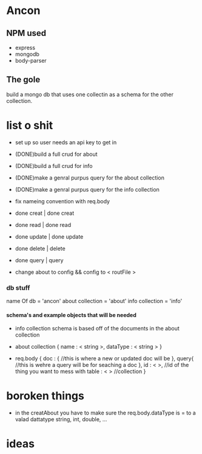 # Ancon

## NPM used
* express
* mongodb
* body-parser

## The gole
build a mongo db that uses one collectin as a schema for the other collection.

# list o shit 


- set up so user needs an api key to get in
- (DONE)build a full crud for about
- (DONE)build a full crud for info
- (DONE)make a genral purpus query for the about collection
- (DONE)make a genral purpus query for the info collection

- fix nameing convention with req.body 
- done	 creat	|	done	creat
- done	 read	|	done	read
- done	 update	|	done	update
- done	 delete	|			delete
- done	 query	|			query

- change about to config && config to < routFile >

### db stuff
name Of db 			= 'ancon'
about collection 	= 'about'
info collection 	= 'info'

#### schema's and example objects that will be needed

* info collection
schema is based off of the documents in the about collection

* about collection
{
	name : < string >,
	dataType : < string >
}

* req.body
{
	doc : {
		//this is where a new or updated doc will be
	},
	query{
		//this is wehre a query will be for seaching a doc
	},
	id : <  >, //id of the thing you want to mess with
	table : <  > //collection
}

# boroken things
- in the creatAbout you have to make sure the req.body.dataType is = to a valad dattatype string, int, double, ... 

# ideas
